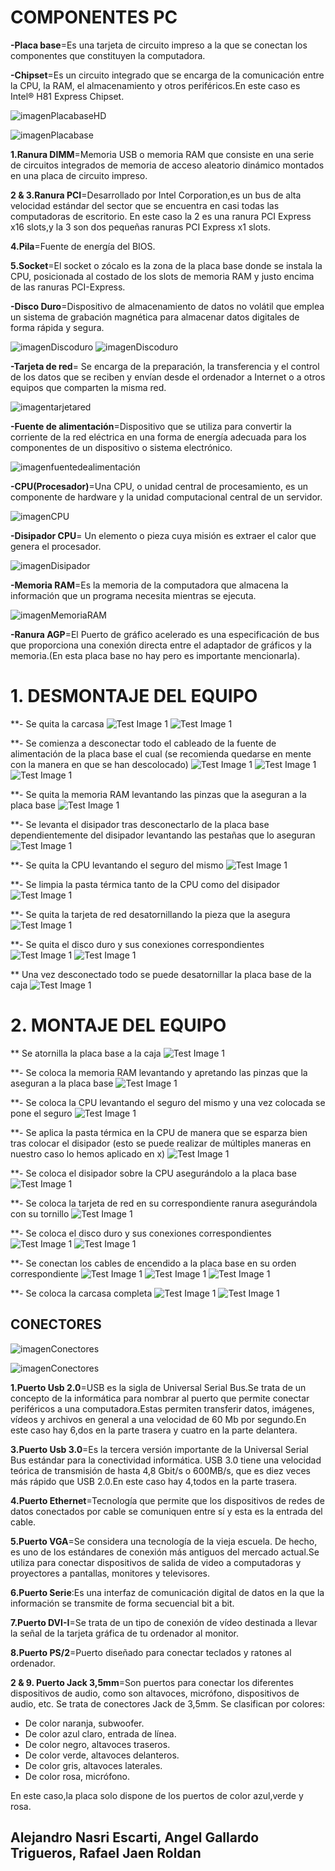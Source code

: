 # COMPONENTES PC

**-Placa base**=Es una tarjeta de circuito impreso a la que se conectan los componentes que constituyen la computadora.

**-Chipset**=Es un circuito integrado que se encarga de la comunicación entre la CPU, la RAM, el almacenamiento y otros periféricos.En este caso es Intel® H81 Express Chipset.

![imagenPlacabaseHD](https://github.com/AlexNasri/infocomponentes/blob/main/fotos%20pr%C3%A1ctica%20hardware/placa%20base%20god.png)

![imagenPlacabase](https://github.com/AlexNasri/infocomponentes/blob/main/fotos%20pr%C3%A1ctica%20hardware/placabasen%C3%BAmeros.png)
 
**1.Ranura DIMM**=Memoria USB o memoria RAM que consiste en una serie de circuitos integrados de memoria de acceso aleatorio dinámico montados en una placa de circuito impreso.

**2 & 3.Ranura PCI**=Desarrollado por Intel Corporation,es un bus de alta velocidad estándar del sector que se encuentra en casi todas las computadoras de escritorio.
En este caso la 2 es una ranura PCI Express x16 slots,y la 3 son dos pequeñas ranuras PCI Express x1 slots.

**4.Pila**=Fuente de energía del BIOS.

**5.Socket**=El socket o zócalo es la zona de la placa base donde se instala la CPU, posicionada al costado de los slots de memoria RAM y justo encima de las ranuras PCI-Express.



**-Disco Duro**=Dispositivo de almacenamiento de datos no volátil que emplea un sistema de grabación magnética para almacenar datos digitales de forma rápida y segura.

![imagenDiscoduro](https://github.com/AlexNasri/infocomponentes/blob/main/fotos%20pr%C3%A1ctica%20hardware/Discco%20durosata.jpg)
![imagenDiscoduro](https://github.com/AlexNasri/infocomponentes/blob/main/fotos%20pr%C3%A1ctica%20hardware/disco%20duro.jpeg)

**-Tarjeta de red**= Se encarga de la preparación, la transferencia y el control de los datos que se reciben y envían desde el ordenador a Internet o a otros equipos que comparten la misma red.

![imagentarjetared](https://github.com/AlexNasri/infocomponentes/blob/main/fotos%20pr%C3%A1ctica%20hardware/tarjeta%20red.jpeg)


**-Fuente de alimentación**=Dispositivo que se utiliza para convertir la corriente de la red eléctrica en una forma de energía adecuada para los componentes de un dispositivo o sistema electrónico.

![imagenfuentedealimentación](https://github.com/AlexNasri/infocomponentes/blob/main/fotos%20pr%C3%A1ctica%20hardware/fuente%20alimentacion.jpeg)
  
**-CPU(Procesador)**=Una CPU, o unidad central de procesamiento, es un componente de hardware y la unidad computacional central de un servidor.

![imagenCPU](https://github.com/AlexNasri/infocomponentes/blob/main/fotos%20pr%C3%A1ctica%20hardware/procesador.jpeg)

**-Disipador CPU**= Un elemento o pieza cuya misión es extraer el calor que genera el procesador.

![imagenDisipador](https://github.com/AlexNasri/infocomponentes/blob/main/fotos%20pr%C3%A1ctica%20hardware/disipador.jpeg)

**-Memoria RAM**=Es la memoria de la computadora que almacena la información que un programa necesita mientras se ejecuta.

![imagenMemoriaRAM](https://github.com/AlexNasri/infocomponentes/blob/main/fotos%20pr%C3%A1ctica%20hardware/Memoria%20RAM.jpg)

**-Ranura AGP**=El Puerto de gráfico acelerado es una especificación de bus que proporciona una conexión directa entre el adaptador de gráficos y la memoria.(En esta placa base no hay pero es importante mencionarla).


# 1. DESMONTAJE DEL EQUIPO

**- Se quita la carcasa
![Test Image 1](montaje_desmontaje_del_equipo/ordenador_con_carcasa.jpeg)
![Test Image 1](montaje_desmontaje_del_equipo/montaje_desmontaje_carcasa.jpeg)

**- Se comienza a desconectar todo el cableado de la fuente de alimentación de la placa base el cual (se recomienda quedarse en mente con la manera en que se han descolocado)
![Test Image 1](montaje_desmontaje_del_equipo/conexion_2_fuente_alimentacion.jpeg)
![Test Image 1](montaje_desmontaje_del_equipo/conexion_de_cableado_a_la_placa_base.jpeg)
![Test Image 1](montaje_desmontaje_del_equipo/conexion_encendido_placa_base.jpeg)

**- Se quita la memoria RAM levantando las pinzas que la aseguran a la placa base
![Test Image 1](montaje_desmontaje_del_equipo/colocar_y_quitar_memoria_RAM.jpeg)

**- Se levanta el disipador tras desconectarlo de la placa base dependientemente del disipador levantando las pestañas que lo aseguran
![Test Image 1](montaje_desmontaje_del_equipo/quitar_y_poner_disipador.jpeg)

**- Se quita la CPU levantando el seguro del mismo
![Test Image 1](montaje_desmontaje_del_equipo/quitar_y_colocar_CPU.jpeg)

**- Se limpia la pasta térmica tanto de la CPU como del disipador 
![Test Image 1](montaje_desmontaje_del_equipo/limpiar_CPU.jpeg)

**- Se quita la tarjeta de red desatornillando la pieza que la asegura
![Test Image 1](montaje_desmontaje_del_equipo/quitar_y_colocar_tarjeta_de_red.jpeg)

**- Se quita el disco duro y sus conexiones correspondientes
![Test Image 1](montaje_desmontaje_del_equipo/conexion_1_disco_duro.jpeg)
![Test Image 1](montaje_desmontaje_del_equipo/conexion_2_disco_duro.jpeg)

** Una vez desconectado todo se puede desatornillar la placa base de la caja
![Test Image 1](montaje_desmontaje_del_equipo/atornillado_y_desatornillado_de_placa_base.jpeg)


# 2. MONTAJE DEL EQUIPO

** Se atornilla la placa base a la caja
![Test Image 1](montaje_desmontaje_del_equipo/atornillado_y_desatornillado_de_placa_base.jpeg)


**- Se coloca la memoria RAM levantando y apretando las pinzas que la aseguran a la placa base
![Test Image 1](montaje_desmontaje_del_equipo/colocar_y_quitar_memoria_RAM.jpeg)

**- Se coloca la CPU levantando el seguro del mismo y una vez colocada se pone el seguro
![Test Image 1](montaje_desmontaje_del_equipo/quitar_y_colocar_CPU.jpeg)

**- Se aplica la pasta térmica en la CPU de manera que se esparza bien tras colocar el disipador (esto se puede realizar de múltiples maneras en nuestro caso lo hemos aplicado en x)
![Test Image 1](montaje_desmontaje_del_equipo/poner_pasta_termica.jpeg)

**- Se coloca el disipador sobre la CPU asegurándolo a la placa base
![Test Image 1](montaje_desmontaje_del_equipo/quitar_y_poner_disipador.jpeg)

**- Se coloca la tarjeta de red en su correspondiente ranura asegurándola con su tornillo
![Test Image 1](montaje_desmontaje_del_equipo/quitar_y_colocar_tarjeta_de_red.jpeg)

**- Se coloca el disco duro y sus conexiones correspondientes
![Test Image 1](montaje_desmontaje_del_equipo/conexion_1_disco_duro.jpeg)
![Test Image 1](montaje_desmontaje_del_equipo/conexion_2_disco_duro.jpeg)

**- Se conectan los cables de encendido a la placa base en su orden correspondiente
![Test Image 1](montaje_desmontaje_del_equipo/conexion_2_fuente_alimentacion.jpeg)
![Test Image 1](montaje_desmontaje_del_equipo/conexion_de_cableado_a_la_placa_base.jpeg)
![Test Image 1](montaje_desmontaje_del_equipo/conexion_encendido_placa_base.jpeg)

**- Se coloca la carcasa completa
![Test Image 1](montaje_desmontaje_del_equipo/ordenador_con_carcasa.jpeg)
![Test Image 1](montaje_desmontaje_del_equipo/montaje_desmontaje_carcasa.jpeg)


## CONECTORES

![imagenConectores](https://github.com/AlexNasri/infocomponentes/blob/main/fotos%20pr%C3%A1ctica%20hardware/puertos%20se%C3%B1alados%201.jpeg)

![imagenConectores](https://github.com/AlexNasri/infocomponentes/blob/main/fotos%20pr%C3%A1ctica%20hardware/puertos%20se%C3%B1alados%202.jpeg)

**1.Puerto Usb 2.0**=USB es la sigla de Universal Serial Bus.Se trata de un concepto de la informática para nombrar al puerto que permite conectar periféricos a una computadora.Estas permiten transferir datos, imágenes, vídeos y archivos en general a una velocidad de 60 Mb por segundo.En este caso hay 6,dos en la parte trasera y cuatro en la parte delantera.

**3.Puerto Usb 3.0**=Es la tercera versión importante de la Universal Serial Bus estándar para la conectividad informática. USB 3.0 tiene una velocidad teórica de transmisión de hasta 4,8 Gbit/s o 600MB/s, que es diez veces más rápido que USB 2.0.En este caso hay 4,todos en la parte trasera.

**4.Puerto Ethernet**=Tecnología que permite que los dispositivos de redes de datos conectados por cable se comuniquen entre sí y esta es la entrada del cable.

**5.Puerto VGA**=Se considera una tecnología de la vieja escuela. De hecho, es uno de los estándares de conexión más antiguos del mercado actual.Se utiliza para conectar dispositivos de salida de video a computadoras y proyectores a pantallas, monitores y televisores.

**6.Puerto Serie**:Es una interfaz de comunicación digital de datos en la que la información se transmite de forma secuencial bit a bit.

**7.Puerto DVI-I**=Se trata de un tipo de conexión de vídeo destinada a llevar la señal de la tarjeta gráfica de tu ordenador al monitor.

**8.Puerto PS/2**=Puerto diseñado para conectar teclados y ratones al ordenador.

**2 & 9. Puerto Jack 3,5mm**=Son puertos para conectar los diferentes dispositivos de audio, como son altavoces, micrófono, dispositivos de audio, etc. Se trata de conectores Jack de 3,5mm. Se clasifican por colores:

   - De color naranja, subwoofer.
   - De color azul claro, entrada de línea.
   - De color negro, altavoces traseros.
   - De color verde, altavoces delanteros.
   - De color gris, altavoces laterales.
   - De color rosa, micrófono.

En este caso,la placa solo dispone de los puertos de color azul,verde y rosa.
## Alejandro Nasri Escarti, Angel Gallardo Trigueros, Rafael Jaen Roldan
